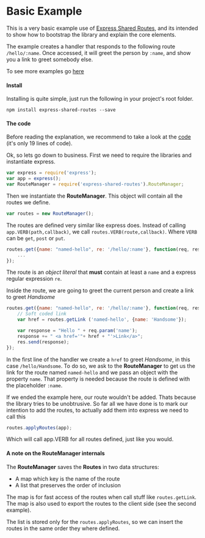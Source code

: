 # Basic Example

This is a very basic example use of [Express Shared Routes](https://github.com/hrajchert/express-shared-routes), and its intended to show how to bootstrap the library and explain the core elements.

The example creates a handler that responds to the following route `/hello/:name`. Once accessed, it will greet the person
by `:name`, and show you a link to greet somebody else.

To see more examples go [here](../README.md)

#### Install
Installing is quite simple, just run the following in your project's root folder.

```
npm install express-shared-routes --save
```


#### The code

Before reading the explanation, we recommend to take a look at the [code](../1-basic.js) (it's only 19 lines of code).

Ok, so lets go down to business. First we need to require the libraries and instantiate express.

```js
var express = require('express');
var app = express();
var RouteManager = require('express-shared-routes').RouteManager;
```

Then we instantiate the <b>RouteManager</b>. This object will contain all the routes we define.

```js
var routes = new RouteManager();
```

The routes are defined very similar like express does. Instead of calling `app.VERB(path,callback)`, we call `routes.VERB(route,callback)`. Where `VERB` can be `get`, `post` or `put`.

```js
routes.get({name: "named-hello", re: '/hello/:name'}, function(req, res){
    ...
});
```

The route is an <i>object literal</i> that <b>must</b> contain at least a `name` and a express regular expression `re`.

Inside the route, we are going to greet the current person and create a link to greet <i>Handsome</i>
```js
routes.get({name: "named-hello", re: '/hello/:name'}, function(req, res){
    // Soft coded link
    var href = routes.getLink ('named-hello', {name: 'Handsome'});

    var response = "Hello " + req.param('name');
    response += " <a href='"+ href + "'>Link</a>";
    res.send(response);
});
```

In the first line of the handler we create a `href` to greet <i>Handsome</i>, in this case `/hello/Handsome`. To do so, we ask to the <b>RouteManager</b> to
get us the link for the route named `named-hello` and we pass an object with the property `name`. That property is needed because
the route is defined with the placeholder `:name`.

If we ended the example here, our route wouldn't be added. Thats because the library tries to be unobtrusive. So far all we have done is to mark our intention to add the routes, to actually add them into express we need to call this

```js
routes.applyRoutes(app);
```

Which will call app.VERB for all routes defined, just like you would.

#### A note on the RouteManager internals
The <b>RouteManager</b> saves the <b>Routes</b> in two data structures:

* A map which key is the name of the route
* A list that preserves the order of inclusion

The map is for fast access of the routes when call stuff like `routes.getLink`. The map is also used to export the routes to the client side (see the second example).

The list is stored only for the `routes.applyRoutes`, so we can insert the routes in the same order they where defined.